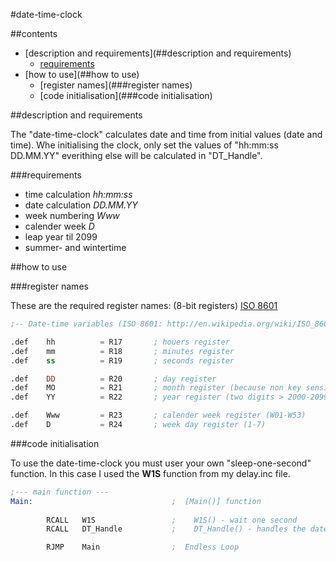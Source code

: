 #date-time-clock

##contents

* [description and requirements](##description and requirements)
    * [requirements](###requirements)
* [how to use](##how to use)
    * [register names](###register names)
    * [code initialisation](###code initialisation)

##description and requirements

The "date-time-clock" calculates date and time from initial values (date and time).
Whe initialising the clock, only set the values of "hh:mm:ss DD.MM.YY"
everithing else will be calculated in "DT_Handle".

###requirements

* time calculation     *hh:mm:ss*
* date calculation     *DD.MM.YY*
* week numbering       *Www*
* calender week        *D*
* leap year til 2099
* summer- and wintertime

##how to use

###register names

These are the required register names:
(8-bit registers) [ISO 8601](http://en.wikipedia.org/wiki/ISO_8601)

```nasm
;-- Date-time variables (ISO 8601: http://en.wikipedia.org/wiki/ISO_8601) ---

.def    hh          = R17       ; houers register
.def    mm          = R18       ; minutes register
.def    ss          = R19       ; seconds register

.def    DD          = R20       ; day register    
.def    MO          = R21       ; month register (because non key sensitive)
.def    YY          = R22       ; year register (two digits > 2000-2099)

.def    Www         = R23       ; calender week register (W01-W53)
.def    D           = R24       ; week day register (1-7)
```  

###code initialisation

To use the date-time-clock you must user your own "sleep-one-second" function.
In this case I used the **W1S** function from my delay.inc file.

```nasm
;--- main function ---	
Main:		                        ;  [Main()] function
        
        RCALL   W1S                 ;    W1S() - wait one second
        RCALL   DT_Handle           ;    DT_Handle() - handles the date-time-clock

        RJMP    Main                ;  Endless Loop 
```
